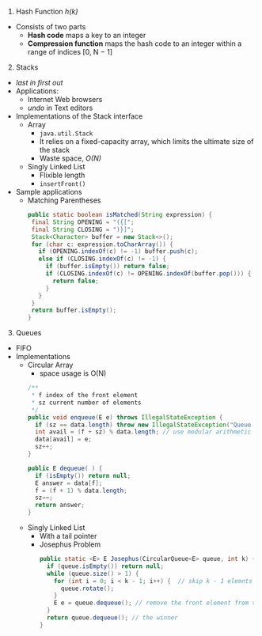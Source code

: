 1. Hash Function _h(k)_
 - Consists of two parts
   * **Hash code** maps a key to an integer
   * **Compression function** maps the hash code to an integer within a range of indices [0, N − 1]

2. Stacks
 - _last in first out_
 - Applications:
   * Internet Web browsers
   * _undo_ in Text editors
 - Implementations of the Stack interface
   * Array
     * `java.util.Stack`
     * It relies on a fixed-capacity array, which limits the ultimate size of the stack
     * Waste space, _O(N)_
   * Singly Linked List
     * Flixible length
     * `insertFront()`
 - Sample applications
   * Matching Parentheses
     ```java
     public static boolean isMatched(String expression) {
      final String OPENING = "({[";
      final String CLOSING = ")}]";
      Stack<Character> buffer = new Stack<>();
      for (char c: expression.toCharArray()) {
        if (OPENING.indexOf(c) != -1) buffer.push(c);
        else if (CLOSING.indexOf(c) != -1) {
          if (buffer.isEmpty()) return false;
          if (CLOSING.indexOf(c) != OPENING.indexOf(buffer.pop())) {
            return false;
          }
        }
      }
      return buffer.isEmpty();
     }
     ```
     
3. Queues
 - FIFO
 - Implementations
   * Circular Array 
     * space usage is O(N)
     ```java
     /**
      * f index of the front element
      * sz current number of elements
      */
     public void enqueue(E e) throws IllegalStateException {
       if (sz == data.length) throw new IllegalStateException("Queue is full");
       int avail = (f + sz) % data.length; // use modular arithmetic
       data[avail] = e;
       sz++;
     }
     
     public E dequeue( ) {
       if (isEmpty()) return null;
       E answer = data[f];
       f = (f + 1) % data.length;
       sz−−;
       return answer;
     }
     ```
   * Singly Linked List
     * With a tail pointer
     * Josephus Problem
       ```java
       public static <E> E Josephus(CircularQueue<E> queue, int k) {
         if (queue.isEmpty()) return null;
         while (queue.size() > 1) {
           for (int i = 0; i < k - 1; i++) {  // skip k - 1 elemnts
             queue.rotate();
           }
           E e = queue.dequeue(); // remove the front element from the collection
         }
         return queue.dequeue(); // the winner
       }
       ```
